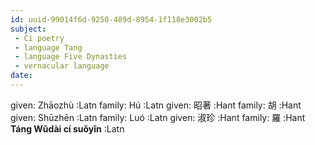 ```yaml
---
id: uuid-99014f6d-9250-489d-8954-1f118e3002b5
subject: 
 - Ci poetry
 - language Tang
 - language Five Dynasties
 - vernacular language
date: 
---
```


given: Zhāozhù :Latn
family: Hú :Latn
given: 昭著 :Hant
family: 胡 :Hant
given: Shūzhēn :Latn
family: Luó :Latn
given: 淑珍 :Hant
family: 羅 :Hant
**Táng Wǔdài cí suǒyǐn** :Latn
